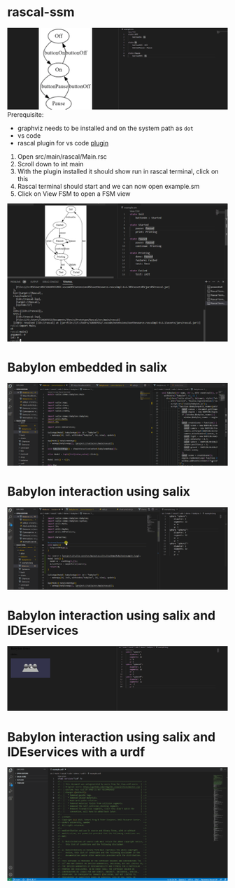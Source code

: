 # rascal-ssm

![Animated preview](live-fsm.gif)
Prerequisite:
* graphviz needs to be installed and on the system path as `dot`
* vs code
* rascal plugin for vs code [plugin](https://marketplace.visualstudio.com/items?itemName=usethesource.rascalmpl)


1. Open src/main/rascal/Main.rsc
2. Scroll down to int main
3. With the plugin installed it should show run in rascal terminal, click on this
4. Rascal terminal should start and we can now open example.sm
5. Click on View FSM to open a FSM view

![Preview](preview.PNG)
# Babylon embedded in salix
![Babylon embedded in salix](babylon-preview.GIF)
# Babylon interaction using salix
![Babylon interaction using salix](babylon-preview2.GIF)
# Babylon interaction using salix and IDEservices
![Babylon interaction using salix and IDEservices](babylon-preview3.GIF)
# Babylon interaction using salix and IDEservices with a urdf 
![Babylon interaction using salix and IDEservices with a urdf viewer](babylon-preview4.GIF)